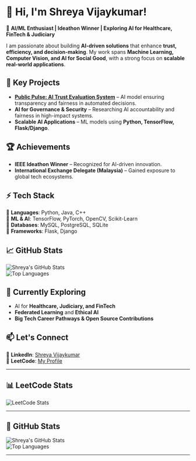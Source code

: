# 👋 Hi, I'm Shreya Vijaykumar!

🚀 **AI/ML Enthusiast | Ideathon Winner | Exploring AI for Healthcare, FinTech & Judiciary**  

I am passionate about building **AI-driven solutions** that enhance **trust, efficiency, and decision-making**. My work spans **Machine Learning, Computer Vision, and AI for Social Good**, with a strong focus on **scalable real-world applications**.  

## 🔬 Key Projects  
- **[Public Pulse: AI Trust Evaluation System](https://github.com/ShreyaVijaykumar/PublicPulse)** – AI model ensuring transparency and fairness in automated decisions.  
- **AI for Governance & Security** – Researching AI accountability and fairness in high-impact systems.  
- **Scalable AI Applications** –  ML models using **Python, TensorFlow, Flask/Django**.  

## 🏆 Achievements  
- **IEEE Ideathon Winner** – Recognized for AI-driven innovation.  
- **International Exchange Delegate (Malaysia)** – Gained exposure to global tech ecosystems.  
  

## ⚡ Tech Stack  
🔹 **Languages**: Python, Java, C++  
🔹 **ML & AI**: TensorFlow, PyTorch, OpenCV, Scikit-Learn  
🔹 **Databases**: MySQL, PostgreSQL, SQLite  
🔹 **Frameworks**: Flask, Django    

## 📈 GitHub Stats  
![Shreya's GitHub Stats](https://github-readme-stats.vercel.app/api?username=your-github-username&show_icons=true&theme=dark)  
![Top Languages](https://github-readme-stats.vercel.app/api/top-langs/?username=your-github-username&layout=compact&theme=dark)  

## 🌱 Currently Exploring  
- AI for **Healthcare, Judiciary, and FinTech**  
- **Federated Learning** and **Ethical AI**  
- **Big Tech Career Pathways & Open Source Contributions**  

## 📫 Let's Connect  
🔹 **LinkedIn**: [Shreya Vijaykumar](https://www.linkedin.com/in/shreya-vijaykumar-1b5855289)  
🔹 **LeetCode**: [My Profile](https://leetcode.com/u/shreyavj_05/)  

---

## 📊 LeetCode Stats
![LeetCode Stats](https://leetcard.jacoblin.cool/shreyavj_05)

---

## 🌟 GitHub Stats
![Shreya's GitHub Stats](https://github-readme-stats.vercel.app/api?username=ShreyaVijaykumar&show_icons=true&theme=radical)  
![Top Languages](https://github-readme-stats.vercel.app/api/top-langs/?username=ShreyaVijaykumar&layout=compact&theme=radical)

---


